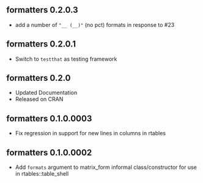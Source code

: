 ## formatters 0.2.0.3
 * add a number of `"__ (__)"` (no pct) formats in response to #23

## formatters 0.2.0.1
 * Switch to `testthat` as testing framework

## formatters 0.2.0
 * Updated Documentation
 * Released on CRAN

## formatters 0.1.0.0003
 * Fix regression in support for new lines in columns in rtables

## formatters 0.1.0.0002
 * Add `formats` argument to matrix_form informal class/constructor for use in rtables::table_shell
